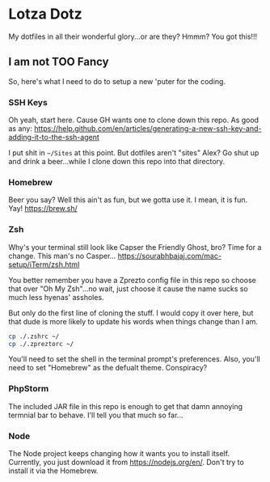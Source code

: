 # Lotza Dotz

My dotfiles in all their wonderful glory...or are they? Hmmm? You got this!!!

## I am not TOO Fancy

So, here's what I need to do to setup a new 'puter for the coding.

### SSH Keys

Oh yeah, start here. Cause GH wants one to clone down this repo. As good as any: https://help.github.com/en/articles/generating-a-new-ssh-key-and-adding-it-to-the-ssh-agent

I put shit in `~/Sites` at this point. But dotfiles aren't "sites" Alex? Go shut up and drink a beer...while I clone down this repo into that directory.

### Homebrew

Beer you say? Well this ain't as fun, but we gotta use it. I mean, it is fun. Yay! https://brew.sh/

### Zsh

Why's your terminal still look like Capser the Friendly Ghost, bro? Time for a change. This man's no Casper...
https://sourabhbajaj.com/mac-setup/iTerm/zsh.html

You better remember you have a Zprezto config file in this repo so choose that over "Oh My Zsh"...no wait, just choose it cause the name sucks so much less hyenas' assholes. 

But only do the first line of cloning the stuff. I would copy it over here, but that dude is more likely to update his words when things change than I am.

```bash
cp ./.zshrc ~/
cp ./.zpreztorc ~/
```

You'll need to set the shell in the terminal prompt's preferences. Also, you'll need to set "Homebrew" as the defualt theme. Conspiracy?

### PhpStorm

The included JAR file in this repo is enough to get that damn annoying termnial bar to behave. I'll tell you that much so far...

### Node

The Node project keeps changing how it wants you to install itself. Currently, you just download it from https://nodejs.org/en/. Don't try to install it via the Homebrew.

